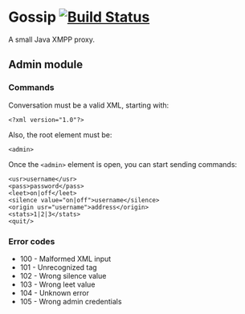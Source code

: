 Gossip [![Build Status](https://magnum.travis-ci.com/federicobond/gossip.svg?token=Hy1MxCczXxbQ4G3UZZgp&branch=master)](https://magnum.travis-ci.com/federicobond/gossip)
======

A small Java XMPP proxy.

## Admin module
### Commands

Conversation must be a valid XML, starting with:
```
<?xml version="1.0"?>
```

Also, the root element must be:
```
<admin>
```

Once the `<admin>` element is open, you can start sending commands:
```
<usr>username</usr>
<pass>password</pass>
<leet>on|off</leet>
<silence value="on|off">username</silence>
<origin usr="username">address</origin>
<stats>1|2|3</stats>
<quit/>
```

### Error codes

 * 100 - Malformed XML input
 * 101 - Unrecognized tag
 * 102 - Wrong silence value
 * 103 - Wrong leet value
 * 104 - Unknown error
 * 105 - Wrong admin credentials

